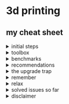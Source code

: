 # 3d printing
## my cheat sheet

<details><summary>initial steps</summary>

* ensure orthograde cartesian coordinate system
* tighten screws
* [calibrate e-steps and temperature](https://3dprintbeginner.com/extruder-calibration-guide/)
* [level bed](https://all3dp.com/2/3d-printer-bed-leveling-step-by-step-tutorial/)
* find a slicer you're comfortable with. one slicer might be more suitable for particularly your machine than another (cura for mine as opposed to prusa) - at least out of the box, as it might be totally possible that settings can be adapted
* [calibrate other settings](https://teachingtechyt.github.io/calibration.html) (flow, retract, etc.)

![standard profiles, same temperature, speed and filament](./assets/slicerpresets.png)


use the [refined calibration calculators](refined%20calculators.html), <s>stolen</s> refined from other sites.

</details>

<details><summary>toolbox</summary>

* spatula
* caliper
* tweezer
* long nose pliers
* scalpel or cutter
* ptfe grease (use sparingly)
* brass brush
* infrared thermometer to check bed temperature
* high percentage isopropyl alcohol
* lint free cloths

</details>

<details><summary>benchmarks</summary>

* [calicat](https://www.thingiverse.com/thing:1545913/files)
* [xyz cube](https://www.thingiverse.com/thing:1278865)
* [20mm test cube](https://www.thingiverse.com/thing:38108) without top and bottom, only one or two walls to check flow
* [bed level test](https://www.thingiverse.com/thing:34558)
* [temp tower](https://www.thingiverse.com/thing:2729076)

</details>

<details><summary>recommendations</summary>

hardware:
* spoolholder with decent bearings - avoid top mounted spool holder resulting in built up vibrations

slicer settings:
* walls from inside to outside to enhance connection especially on overhangs and concave curves
* infill with cubic subdivision - quick and stable at lower infill rate
* disable z-hop to enhance precision and spare z-axis mechanics
* enabled combing (relevant cut in print time!)
* reduce first layer dimension to avoid elephants foot

</details>

<details><summary>the upgrade trap</summary>

successful upgrades:
* mosfets for hotend and heatbed
* led illumination to examine quality during runtime
* cable chains ([support](https://www.thingiverse.com/thing:4335239))
* [bed holder](https://www.thingiverse.com/thing:3573378) 
* screw direction reminder for bed levelling
* a marvellous faceplate
* [bowden clips](https://www.thingiverse.com/thing:936611)

unsuccessful upgrades:
* heat bed insulation - confusing the thermistor
* any printed fan duct - tested multiple types and times, worse cooling on overhangs and fine edges as opposed to stock fan duct on [temp tower](https://www.thingiverse.com/thing:2729076) ![fan duct failure](./assets/fanductfail.png)

software:
* newer slicer versions might make use of commands older printer firmwares are not able to compute

</details>

<details><summary>remember</summary>

* no cold pull to avoid nozzle clogging
* heat up hotend and heatbed for levelling, hotend for nozzle changes
* the ptfe-tube must connect straight to the heatsink to avoid backflow
* slicer profiles should have some version control, too much meddling can make things worse
* belts can be too tight
* bowden extruders need more retract that direct extruders
* stepper motors have magic numbers, often a multiple of 0.04mm for layer heights
* unless you successfully installed a fan duct with an even flow, the direction of the model on the buildplate impacts the quality of the cooling effect and therefore layer quality and sometimes horizontal warping of thin structures

</details>

<details><summary>relax</summary>

* [troubleshooting guide](https://www.simplify3d.com/support/print-quality-troubleshooting/)
* expensive dry boxes may be overrated (for pla) [source](https://www.youtube.com/watch?v=5CFxT1q6dX8)
* be patient - lower speeds reward with better quality
* you have to live with bad bottom layers on rafts and support
* remember the technical boundaries of fdm prints - speed, resolution, anisotrophy
* be aware you most likely have a low budget machine - don't expect miracles

</details>

<details><summary>solved issues so far</summary>

### ringing noise on x-axis movement
loose x-stop case. superglue for peace of mind

### filament sensor false alert
at least on an anycubic mega you can just unplug it. no more false alerts. yes, you regain the risk of running out of filament midprint.

### sudden decrease in layer consistency
sometimes it's just the filament being shit - ![filaments](./assets/filaments.mp4) all printed with identical settings consecutively

### sd card can not be read
small plastic parts broke off and clogged the card reader. cleaned and used another card

### sudden rattling noises on one of the z-axis stepper motors, x-tilt, prints failing
connection issue. for some reason the cable connector had other plans. pushed everything back together. it's not always a broken motor or driver.

![stepper cable connection](./assets/steppercable.png) 

</details>

<details><summary>disclaimer</summary>

* i am a beginner
* my first printer is a second grade anycubic i3 mega s

</details>
